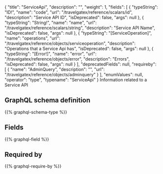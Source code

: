 {
  "title": "ServiceApi",
  "description": "",
  "weight": 1,
  "fields": [
    {
      "typeString": "ID!",
      "name": "code",
      "url": "/travelgatex/reference/scalars/id",
      "description": "Service API ID",
      "isDeprecated": false,
      "args": null
    },
    {
      "typeString": "String!",
      "name": "name",
      "url": "/travelgatex/reference/scalars/string",
      "description": "Service API Name",
      "isDeprecated": false,
      "args": null
    },
    {
      "typeString": "[ServiceOperation]",
      "name": "operations",
      "url": "/travelgatex/reference/objects/serviceoperation",
      "description": "Operations that a Service Api has",
      "isDeprecated": false,
      "args": null
    },
    {
      "typeString": "[Error!]",
      "name": "error",
      "url": "/travelgatex/reference/objects/error",
      "description": "Errors",
      "isDeprecated": false,
      "args": null
    }
  ],
  "deprecatedFields": null,
  "requireby": [
    {
      "name": "AdminQuery",
      "description": "",
      "url": "/travelgatex/reference/objects/adminquery"
    }
  ],
  "enumValues": null,
  "operator": "type",
  "typename": "ServiceApi"
}
Information related to a Service API
## GraphQL schema definition

{{% graphql-schema-type %}}

## Fields

{{% graphql-field %}}

## Required by

{{% graphql-require-by %}}
